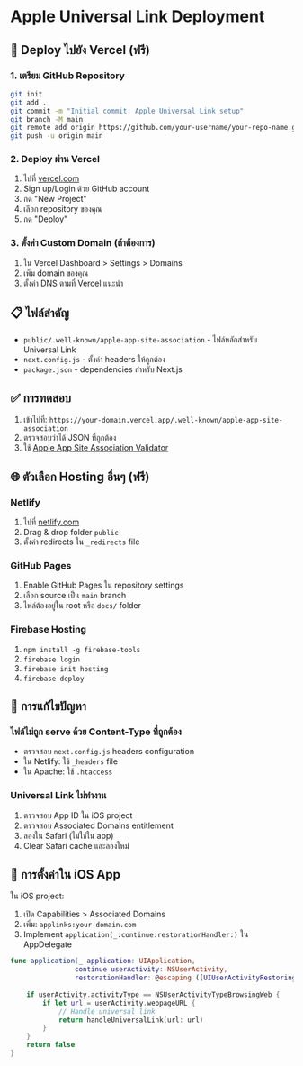 # Apple Universal Link Deployment

## 🚀 Deploy ไปยัง Vercel (ฟรี)

### 1. เตรียม GitHub Repository
```bash
git init
git add .
git commit -m "Initial commit: Apple Universal Link setup"
git branch -M main
git remote add origin https://github.com/your-username/your-repo-name.git
git push -u origin main
```

### 2. Deploy ผ่าน Vercel
1. ไปที่ [vercel.com](https://vercel.com)
2. Sign up/Login ด้วย GitHub account
3. กด "New Project"
4. เลือก repository ของคุณ
5. กด "Deploy"

### 3. ตั้งค่า Custom Domain (ถ้าต้องการ)
1. ใน Vercel Dashboard > Settings > Domains
2. เพิ่ม domain ของคุณ
3. ตั้งค่า DNS ตามที่ Vercel แนะนำ

## 📋 ไฟล์สำคัญ

- `public/.well-known/apple-app-site-association` - ไฟล์หลักสำหรับ Universal Link
- `next.config.js` - ตั้งค่า headers ให้ถูกต้อง
- `package.json` - dependencies สำหรับ Next.js

## ✅ การทดสอบ

1. เข้าไปที่: `https://your-domain.vercel.app/.well-known/apple-app-site-association`
2. ตรวจสอบว่าได้ JSON ที่ถูกต้อง
3. ใช้ [Apple App Site Association Validator](https://branch.io/resources/aasa-validator/)

## 🌐 ตัวเลือก Hosting อื่นๆ (ฟรี)

### Netlify
1. ไปที่ [netlify.com](https://netlify.com)
2. Drag & drop folder `public`
3. ตั้งค่า redirects ใน `_redirects` file

### GitHub Pages
1. Enable GitHub Pages ใน repository settings
2. เลือก source เป็น `main` branch
3. ไฟล์ต้องอยู่ใน root หรือ `docs/` folder

### Firebase Hosting
1. `npm install -g firebase-tools`
2. `firebase login`
3. `firebase init hosting`
4. `firebase deploy`

## 🔧 การแก้ไขปัญหา

### ไฟล์ไม่ถูก serve ด้วย Content-Type ที่ถูกต้อง
- ตรวจสอบ `next.config.js` headers configuration
- ใน Netlify: ใช้ `_headers` file
- ใน Apache: ใช้ `.htaccess`

### Universal Link ไม่ทำงาน
1. ตรวจสอบ App ID ใน iOS project
2. ตรวจสอบ Associated Domains entitlement
3. ลองใน Safari (ไม่ใช่ใน app)
4. Clear Safari cache และลองใหม่

## 📱 การตั้งค่าใน iOS App

ใน iOS project:
1. เปิด Capabilities > Associated Domains
2. เพิ่ม: `applinks:your-domain.com`
3. Implement `application(_:continue:restorationHandler:)` ใน AppDelegate

```swift
func application(_ application: UIApplication, 
                continue userActivity: NSUserActivity, 
                restorationHandler: @escaping ([UIUserActivityRestoring]?) -> Void) -> Bool {
    
    if userActivity.activityType == NSUserActivityTypeBrowsingWeb {
        if let url = userActivity.webpageURL {
            // Handle universal link
            return handleUniversalLink(url: url)
        }
    }
    return false
}
```
